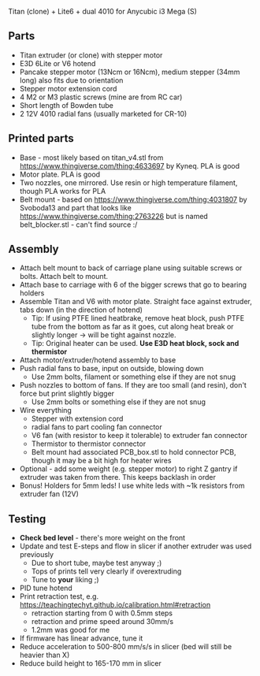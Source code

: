 Titan (clone) + Lite6 + dual 4010 for Anycubic i3 Mega (S)

## Parts
* Titan extruder (or clone) with stepper motor
* E3D 6Lite or V6 hotend
* Pancake stepper motor (13Ncm or 16Ncm), medium stepper (34mm long) also fits due to orientation
* Stepper motor extension cord
* 4 M2 or M3 plastic screws (mine are from RC car)
* Short length of Bowden tube
* 2 12V 4010 radial fans (usually marketed for CR-10)

## Printed parts
* Base - most likely based on titan_v4.stl from https://www.thingiverse.com/thing:4633697 by Kyneq. PLA is good
* Motor plate. PLA is good
* Two nozzles, one mirrored. Use resin or high temperature filament, though PLA works for PLA
* Belt mount - based on https://www.thingiverse.com/thing:4031807 by Svoboda13 and part that looks like https://www.thingiverse.com/thing:2763226 but is named belt_blocker.stl - can't find source :/

## Assembly
* Attach belt mount to back of carriage plane using suitable screws or bolts. Attach belt to mount.
* Attach base to carriage with 6 of the bigger screws that go to bearing holders
* Assemble Titan and V6 with motor plate. Straight face against extruder, tabs down (in the direction of hotend)
    * Tip: If using PTFE lined heatbrake, remove heat block, push PTFE tube from the bottom as far as it goes, cut along heat break or slightly longer -> will be tight against nozzle.
    * Tip: Original heater can be used. **Use E3D heat block, sock and thermistor**
* Attach motor/extruder/hotend assembly to base
* Push radial fans to base, input on outside, blowing down
    * Use 2mm bolts, filament or something else if they are not snug
* Push nozzles to bottom of fans. If they are too small (and resin), don't force but print slightly bigger
    * Use 2mm bolts or something else if they are not snug
* Wire everything
    * Stepper with extension cord
    * radial fans to part cooling fan connector
    * V6 fan (with resistor to keep it tolerable) to extruder fan connector
    * Thermistor to thermistor connector
    * Belt mount had associated PCB_box.stl to hold connector PCB, though it may be a bit high for heater wires
* Optional - add some weight (e.g. stepper motor) to right Z gantry if extruder was taken from there. This keeps backlash in order
* Bonus! Holders for 5mm leds! I use white leds with ~1k resistors from extruder fan (12V)

## Testing
* **Check bed level** - there's more weight on the front
* Update and test E-steps and flow in slicer if another extruder was used previously
    * Due to short tube, maybe test anyway ;)
    * Tops of prints tell very clearly if overextruding
    * Tune to **your** liking ;)
* PID tune hotend
* Print retraction test, e.g. https://teachingtechyt.github.io/calibration.html#retraction
    * retraction starting from 0 with 0.5mm steps
    * retraction and prime speed around 30mm/s
    * 1.2mm was good for me
* If firmware has linear advance, tune it
* Reduce acceleration to 500-800 mm/s/s in slicer (bed will still be heavier than X)
* Reduce build height to 165-170 mm in slicer